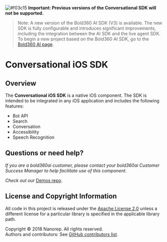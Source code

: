![#f03c15](https://placehold.it/15/f03c15/000000?text=+) **Important: Previous versions of the Conversational SDK will not be supported.**
>Note: A new version of the Bold360 AI SDK (V3) is available. 
>The new SDK is fully configurable and introduces significant improvements, including the integration between the AI SDK and the live agent SDK.
To begin a new project based on the Bold360 AI SDK, go to the [Bold360 AI page](https://developer.bold360.com/help/EN/Bold360API/Bold360API/c_sdk_combined_ios_header.html).

# Conversational iOS SDK

## Overview
The **Conversational iOS SDK** is a native iOS component. The SDK is intended to be integrated in any iOS application and includes the following features:

* Bot API
* Search
* Conversation
* Accessibility
* Speech Recognition

## Questions or need help?

*If you are a bold360ai customer, please contact your bold360ai Customer Success Manager to help facilitate use of this component.*

*Check out our* [Demos repo](https://github.com/Bold360ai/Bold360ai-iOS-SDK-samples).

## License and Copyright Information
All code in this project is released under the [Apache License 2.0](http://www.apache.org/licenses/) unless a different license for a particular library is specified in the applicable library path.   

Copyright © 2018 Nanorep. All rights reserved.   
Authors and contributors: See [GitHub contributors list](https://github.com/Bold360ai/Bold360ai-iOS-SDK/graphs/contributors).
